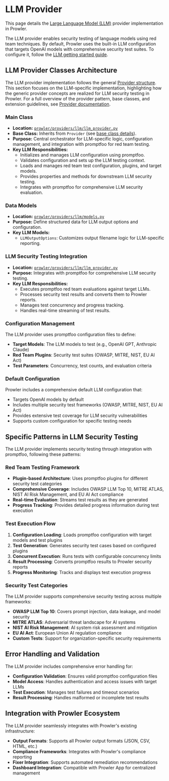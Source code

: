 # LLM Provider

This page details the [Large Language Model (LLM)](https://en.wikipedia.org/wiki/Large_language_model) provider implementation in Prowler.

The LLM provider enables security testing of language models using red team techniques. By default, Prowler uses the built-in LLM configuration that targets OpenAI models with comprehensive security test suites. To configure it, follow the [LLM getting started guide](../tutorials/llm/getting-started-llm.md).

## LLM Provider Classes Architecture

The LLM provider implementation follows the general [Provider structure](./provider.md). This section focuses on the LLM-specific implementation, highlighting how the generic provider concepts are realized for LLM security testing in Prowler. For a full overview of the provider pattern, base classes, and extension guidelines, see [Provider documentation](./provider.md).

### Main Class

- **Location:** [`prowler/providers/llm/llm_provider.py`](https://github.com/prowler-cloud/prowler/blob/master/prowler/providers/llm/llm_provider.py)
- **Base Class:** Inherits from `Provider` (see [base class details](https://github.com/prowler-cloud/prowler/blob/master/prowler/providers/common/provider.py)).
- **Purpose:** Central orchestrator for LLM-specific logic, configuration management, and integration with promptfoo for red team testing.
- **Key LLM Responsibilities:**
    - Initializes and manages LLM configuration using promptfoo.
    - Validates configuration and sets up the LLM testing context.
    - Loads and manages red team test configuration, plugins, and target models.
    - Provides properties and methods for downstream LLM security testing.
    - Integrates with promptfoo for comprehensive LLM security evaluation.

### Data Models

- **Location:** [`prowler/providers/llm/models.py`](https://github.com/prowler-cloud/prowler/blob/master/prowler/providers/llm/models.py)
- **Purpose:** Define structured data for LLM output options and configuration.
- **Key LLM Models:**
    - `LLMOutputOptions`: Customizes output filename logic for LLM-specific reporting.

### LLM Security Testing Integration

- **Location:** [`prowler/providers/llm/llm_provider.py`](https://github.com/prowler-cloud/prowler/blob/master/prowler/providers/llm/llm_provider.py)
- **Purpose:** Integrates with promptfoo for comprehensive LLM security testing.
- **Key LLM Responsibilities:**
    - Executes promptfoo red team evaluations against target LLMs.
    - Processes security test results and converts them to Prowler reports.
    - Manages test concurrency and progress tracking.
    - Handles real-time streaming of test results.

### Configuration Management

The LLM provider uses promptfoo configuration files to define:

- **Target Models**: The LLM models to test (e.g., OpenAI GPT, Anthropic Claude)
- **Red Team Plugins**: Security test suites (OWASP, MITRE, NIST, EU AI Act)
- **Test Parameters**: Concurrency, test counts, and evaluation criteria

### Default Configuration

Prowler includes a comprehensive default LLM configuration that:

- Targets OpenAI models by default
- Includes multiple security test frameworks (OWASP, MITRE, NIST, EU AI Act)
- Provides extensive test coverage for LLM security vulnerabilities
- Supports custom configuration for specific testing needs

## Specific Patterns in LLM Security Testing

The LLM provider implements security testing through integration with promptfoo, following these patterns:

### Red Team Testing Framework

- **Plugin-based Architecture**: Uses promptfoo plugins for different security test categories
- **Comprehensive Coverage**: Includes OWASP LLM Top 10, MITRE ATLAS, NIST AI Risk Management, and EU AI Act compliance
- **Real-time Evaluation**: Streams test results as they are generated
- **Progress Tracking**: Provides detailed progress information during test execution

### Test Execution Flow

1. **Configuration Loading**: Loads promptfoo configuration with target models and test plugins
2. **Test Generation**: Generates security test cases based on configured plugins
3. **Concurrent Execution**: Runs tests with configurable concurrency limits
4. **Result Processing**: Converts promptfoo results to Prowler security reports
5. **Progress Monitoring**: Tracks and displays test execution progress

### Security Test Categories

The LLM provider supports comprehensive security testing across multiple frameworks:

- **OWASP LLM Top 10**: Covers prompt injection, data leakage, and model security
- **MITRE ATLAS**: Adversarial threat landscape for AI systems
- **NIST AI Risk Management**: AI system risk assessment and mitigation
- **EU AI Act**: European Union AI regulation compliance
- **Custom Tests**: Support for organization-specific security requirements

## Error Handling and Validation

The LLM provider includes comprehensive error handling for:

- **Configuration Validation**: Ensures valid promptfoo configuration files
- **Model Access**: Handles authentication and access issues with target LLMs
- **Test Execution**: Manages test failures and timeout scenarios
- **Result Processing**: Handles malformed or incomplete test results

## Integration with Prowler Ecosystem

The LLM provider seamlessly integrates with Prowler's existing infrastructure:

- **Output Formats**: Supports all Prowler output formats (JSON, CSV, HTML, etc.)
- **Compliance Frameworks**: Integrates with Prowler's compliance reporting
- **Fixer Integration**: Supports automated remediation recommendations
- **Dashboard Integration**: Compatible with Prowler App for centralized management
